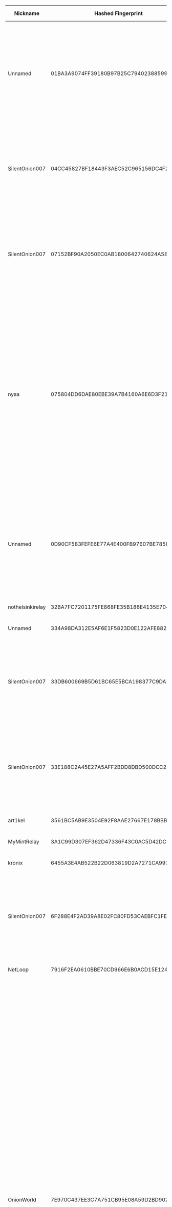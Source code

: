 | Nickname |  Hashed Fingerprint	| Or Addresses | Contact | Running | Flags | Last Seen | First Seen | Last Restarted | Advertised Bandwidth | Platform | Version | Version Status | Recommended Version | Verified hostnames | Exit policy |
|---|---|---|---|---|---|---|---|---|---|---|---|---|---|---|---|
|Unnamed | 01BA3A9074FF39180B97B25C79402388599C7FE1 | ["38.60.250.79:9002"] | N/A | false | Exit, Running, V2Dir, Valid | 2025-09-04 07:00:00 | 2025-09-04 06:00:00 | 2025-09-04 05:15:21 | 0 | Tor 0.4.8.14 on Linux | 0.4.8.14 | recommended | true | N/A | ["reject 0.0.0.0/8:*","reject 169.254.0.0/16:*","reject 127.0.0.0/8:*","reject 192.168.0.0/16:*","reject 10.0.0.0/8:*","reject 172.16.0.0/12:*","reject 38.60.250.79:*","reject *:25","reject *:119","reject *:135-139","reject *:445","reject *:563","reject *:1214","reject *:4661-4666","reject *:6346-6429","reject *:6699","reject *:6881-6999","accept *:*"]|
|SilentOnion007 | 04CC45827BF18443F3AEC52C965156DC4F292FA2 | ["45.134.225.140:5000"] | tutanota.com | true | Exit, Running, V2Dir, Valid | 2025-09-04 16:00:00 | 2025-09-04 14:00:00 | 2025-09-04 13:25:55 | 0 | Tor 0.4.8.17 on Linux | 0.4.8.17 | recommended | true | N/A | ["reject 0.0.0.0/8:*","reject 169.254.0.0/16:*","reject 127.0.0.0/8:*","reject 192.168.0.0/16:*","reject 10.0.0.0/8:*","reject 172.16.0.0/12:*","reject 45.134.225.140:*","accept *:80","accept *:443","accept *:8000","accept *:8008","accept *:8080","accept *:8081","reject *:*"]|
|SilentOnion007 | 07152BF90A2050EC0AB1800642740624A582D5CD | ["45.134.225.140:8443"] | tutanota.com | true | Exit, Running, V2Dir, Valid | 2025-09-04 16:00:00 | 2025-09-04 14:00:00 | 2025-09-04 13:26:23 | 0 | Tor 0.4.8.17 on Linux | 0.4.8.17 | recommended | true | N/A | ["reject 0.0.0.0/8:*","reject 169.254.0.0/16:*","reject 127.0.0.0/8:*","reject 192.168.0.0/16:*","reject 10.0.0.0/8:*","reject 172.16.0.0/12:*","reject 45.134.225.140:*","accept *:80","accept *:443","accept *:8000","accept *:8008","accept *:8080","accept *:8081","reject *:*"]|
|nyaa | 075804DD6DAE80EBE39A7B4160A6E6D3F21A5457 | ["45.135.180.154:9001"] | disconnecteddisconnected111@gmail.com | false | Exit, Running, V2Dir, Valid | 2025-09-04 04:00:00 | 2025-09-04 03:00:00 | 2025-09-04 02:14:02 | 0 | Tor 0.4.8.10 on Linux | 0.4.8.10 | recommended | true | N/A | ["reject 0.0.0.0/8:*","reject 169.254.0.0/16:*","reject 127.0.0.0/8:*","reject 192.168.0.0/16:*","reject 10.0.0.0/8:*","reject 172.16.0.0/12:*","reject 45.135.180.154:*","accept *:20-21","accept *:43","accept *:53","accept *:80","accept *:110","accept *:143","accept *:220","accept *:443","accept *:873","accept *:989-990","accept *:991","accept *:992","accept *:993","accept *:995","accept *:1194","accept *:1293","accept *:3690","accept *:4321","accept *:5222-5223","accept *:5228","accept *:9418","accept *:11371","accept *:64738","reject *:*"]|
|Unnamed | 0D90CF583FEFE6E77A4E400FB97607BE785FA4EE | ["38.60.250.79:9002"] | N/A | true | Exit, Running, V2Dir, Valid | 2025-09-04 16:00:00 | 2025-09-04 12:00:00 | 2025-09-04 11:03:31 | 0 | Tor 0.4.8.14 on Linux | 0.4.8.14 | recommended | true | N/A | ["reject 0.0.0.0/8:*","reject 169.254.0.0/16:*","reject 127.0.0.0/8:*","reject 192.168.0.0/16:*","reject 10.0.0.0/8:*","reject 172.16.0.0/12:*","reject 38.60.250.79:*","reject *:25","reject *:119","reject *:135-139","reject *:445","reject *:563","reject *:1214","reject *:4661-4666","reject *:6346-6429","reject *:6699","reject *:6881-6999","accept *:*"]|
|nothelsinkirelay | 32BA7FC7201175FE868FE35B186E4135E7048DC5 | ["65.109.152.110:9001","[2a01:4f9:3080:5607::2]:9001"] | lys@lysergic.nl | true | Running, V2Dir, Valid | 2025-09-04 16:00:00 | 2025-09-04 03:00:00 | 2025-09-04 01:59:48 | 0 | Tor 0.4.8.17 on Linux | 0.4.8.17 | recommended | true | ["static.110.152.109.65.clients.your-server.de"] | ["reject *:*"]|
|Unnamed | 334A98DA312E5AF6E1F5823D0E122AFE88241BB5 | ["109.148.58.109:8443"] | N/A | false | Running, V2Dir, Valid | 2025-09-04 15:00:00 | 2025-09-04 10:00:00 | 2025-09-04 09:43:39 | 0 | Tor 0.4.8.10 on Linux | 0.4.8.10 | recommended | true | ["host109-148-58-109.range109-148.btcentralplus.com"] | ["reject *:*"]|
|SilentOnion007 | 33DB600669B5D61BC65E5BCA198377C9DA722CE2 | ["45.134.225.140:1194"] | tutanota.com | true | Exit, Running, V2Dir, Valid | 2025-09-04 16:00:00 | 2025-09-04 14:00:00 | 2025-09-04 13:24:02 | 0 | Tor 0.4.8.17 on Linux | 0.4.8.17 | recommended | true | N/A | ["reject 0.0.0.0/8:*","reject 169.254.0.0/16:*","reject 127.0.0.0/8:*","reject 192.168.0.0/16:*","reject 10.0.0.0/8:*","reject 172.16.0.0/12:*","reject 45.134.225.140:*","accept *:80","accept *:443","accept *:8000","accept *:8008","accept *:8080","accept *:8081","reject *:*"]|
|SilentOnion007 | 33E188C2A45E27A5AFF2BDD8DBD500DCC225FB15 | ["45.134.225.140:9051"] | tutanota.com | true | Exit, Running, V2Dir, Valid | 2025-09-04 16:00:00 | 2025-09-04 14:00:00 | 2025-09-04 13:23:30 | 0 | Tor 0.4.8.17 on Linux | 0.4.8.17 | recommended | true | N/A | ["reject 0.0.0.0/8:*","reject 169.254.0.0/16:*","reject 127.0.0.0/8:*","reject 192.168.0.0/16:*","reject 10.0.0.0/8:*","reject 172.16.0.0/12:*","reject 45.134.225.140:*","accept *:80","accept *:443","accept *:8000","accept *:8008","accept *:8080","accept *:8081","reject *:*"]|
|art1kel | 3561BC5AB9E3504E92F8AAE27667E178BBB86DE4 | ["5.22.219.221:443","[2a04:3542:8000:1000:9cfa:c2ff:fef5:7c14]:443"] | slum-strewn-breeze@duck.com | true | Running, Valid | 2025-09-04 16:00:00 | 2025-09-04 11:00:00 | 2025-09-04 10:35:14 | 0 | Tor 0.4.8.10 on Linux | 0.4.8.10 | recommended | true | ["5-22-219-221.es-mad1.upcloud.host"] | ["reject *:*"]|
|MyMintRelay | 3A1C99D307EF362D47336F43C0AC5D42DCB4B2F8 | ["146.70.237.137:48427"] | your.email@example.com | false | Running, V2Dir, Valid | 2025-09-04 11:00:00 | 2025-09-04 07:00:00 | 2025-09-04 08:20:21 | 0 | Tor 0.4.8.17 on Linux | 0.4.8.17 | recommended | true | N/A | ["reject *:*"]|
|kronix | 6455A3E4AB522B22D063819D2A7271CA9937380E | ["107.152.35.187:9001"] | sec@3am.cx | true | Running, V2Dir, Valid | 2025-09-04 16:00:00 | 2025-09-04 14:00:00 | 2025-09-04 12:45:13 | 0 | Tor 0.4.8.17 on Linux | 0.4.8.17 | recommended | true | N/A | ["reject *:*"]|
|SilentOnion007 | 6F288E4F2AD39A8E02FC80FD53CAEBFC1FE331B0 | ["45.134.225.140:443"] | tutanota.com | true | Exit, Running, V2Dir, Valid | 2025-09-04 16:00:00 | 2025-09-04 14:00:00 | 2025-09-04 13:25:25 | 0 | Tor 0.4.8.17 on Linux | 0.4.8.17 | recommended | true | N/A | ["reject 0.0.0.0/8:*","reject 169.254.0.0/16:*","reject 127.0.0.0/8:*","reject 192.168.0.0/16:*","reject 10.0.0.0/8:*","reject 172.16.0.0/12:*","reject 45.134.225.140:*","accept *:80","accept *:443","accept *:8000","accept *:8008","accept *:8080","accept *:8081","reject *:*"]|
|NetLoop | 7916F2EA0610BBE70CD966E6B0ACD15E1244AD6B | ["104.155.190.69:443"] | c99058397@gmail.com | true | Running, Valid | 2025-09-04 16:00:00 | 2025-09-04 09:00:00 | 2025-09-04 08:03:30 | 0 | Tor 0.4.8.17 on Linux | 0.4.8.17 | recommended | true | ["69.190.155.104.bc.googleusercontent.com"] | ["reject *:*"]|
|OnionWorld | 7E970C437EE3C7A751CB95E08A59D2BD902DEE77 | ["81.171.0.89:443"] | c_e_p_r(at)inbox(dot)lv | false | Exit, Running, V2Dir, Valid | 2025-09-04 14:00:00 | 2025-09-04 14:00:00 | 2025-09-04 13:49:10 | 0 | Tor 0.4.8.17 on Linux | 0.4.8.17 | recommended | true | N/A | ["reject 0.0.0.0/8:*","reject 169.254.0.0/16:*","reject 127.0.0.0/8:*","reject 192.168.0.0/16:*","reject 10.0.0.0/8:*","reject 172.16.0.0/12:*","reject 81.171.0.89:*","accept *:20-21","accept *:43","accept *:53","accept *:79","accept *:80-81","accept *:88","accept *:110","accept *:143","accept *:220","accept *:389","accept *:443","accept *:464","accept *:531","accept *:543-544","accept *:554","accept *:636","accept *:706","accept *:749","accept *:873","accept *:902-904","accept *:981","accept *:989-990","accept *:991","accept *:992","accept *:993","accept *:995","accept *:1194","accept *:1220","accept *:1293","accept *:1500","accept *:1533","accept *:1677","accept *:1723","accept *:1755","accept *:1863","accept *:2082","accept *:2083","accept *:2086-2087","accept *:2095-2096","accept *:2102-2104","accept *:3690","accept *:4321","accept *:4643","accept *:5050","accept *:5190","accept *:5222-5223","accept *:5228","accept *:8008","accept *:8074","accept *:8082","accept *:8087-8088","accept *:8232-8233","accept *:8332-8333","accept *:8443","accept *:8888","accept *:9418","accept *:10000","accept *:11371","accept *:19294","accept *:19638","accept *:50002","accept *:64738","reject *:*"]|
|TorRelay | 90652E9941EDD63754F61252796002C4D22921AF | ["200.203.26.89:9001"] | N/A | true | Running, V2Dir, Valid | 2025-09-04 16:00:00 | 2025-09-04 04:00:00 | 2025-09-04 02:51:52 | 0 | Tor 0.4.8.17 on Linux | 0.4.8.17 | recommended | true | ["200-203-26-89.user3p.v-tal.net.br"] | ["reject *:*"]|
|InfLoop | 91E42FE6896DE6619C60BCBE5A541533796D5BCC | ["34.131.238.107:443"] | c99058397@gmail.com | true | Running, Valid | 2025-09-04 16:00:00 | 2025-09-04 09:00:00 | 2025-09-04 08:02:28 | 0 | Tor 0.4.8.17 on Linux | 0.4.8.17 | recommended | true | ["107.238.131.34.bc.googleusercontent.com"] | ["reject *:*"]|
|nyaa | A00EE720829232514D719A0F4C338C806B9F96F0 | ["45.135.180.154:9001"] | disconnecteddisconnected111@gmail.com | true | Exit, Running, V2Dir, Valid | 2025-09-04 16:00:00 | 2025-09-04 05:00:00 | 2025-09-04 14:56:41 | 0 | Tor 0.4.8.10 on Linux | 0.4.8.10 | recommended | true | N/A | ["reject 0.0.0.0/8:*","reject 169.254.0.0/16:*","reject 127.0.0.0/8:*","reject 192.168.0.0/16:*","reject 10.0.0.0/8:*","reject 172.16.0.0/12:*","reject 45.135.180.154:*","accept *:20-21","accept *:43","accept *:53","accept *:80","accept *:110","accept *:143","accept *:220","accept *:443","accept *:873","accept *:989-990","accept *:991","accept *:992","accept *:993","accept *:995","accept *:1194","accept *:1293","accept *:3690","accept *:4321","accept *:5222-5223","accept *:5228","accept *:9418","accept *:11371","accept *:64738","reject *:*"]|
|RedGuard | AF3308A69E7617CEF35306AEFF08C0A26A643F6A | ["66.179.243.217:9001"] | email: webmaster@redflag.ps | true | Running, V2Dir, Valid | 2025-09-04 16:00:00 | 2025-09-04 09:00:00 | 2025-09-04 07:21:43 | 0 | Tor 0.4.8.17 on Linux | 0.4.8.17 | recommended | true | N/A | ["reject *:*"]|
|forTest | D27361799204E971F3BDAD1F297EE64ED3861708 | ["185.229.225.46:9001"] | N/A | false | Exit, Running, V2Dir, Valid | 2025-09-04 04:00:00 | 2025-09-04 04:00:00 | 2025-09-04 03:09:53 | 0 | Tor 0.4.8.16 on Linux | 0.4.8.16 | recommended | true | N/A | ["reject 0.0.0.0/8:*","reject 169.254.0.0/16:*","reject 127.0.0.0/8:*","reject 192.168.0.0/16:*","reject 10.0.0.0/8:*","reject 172.16.0.0/12:*","reject 185.229.225.46:*","accept *:443","accept *:80","reject *:*"]|
|thor | D492F8E3F00F9A720E0771DE2660FFF68757134A | ["200.203.26.89:9001"] | N/A | false | Running, V2Dir, Valid | 2025-09-04 03:00:00 | 2025-09-04 02:00:00 | 2025-09-04 01:05:21 | 0 | Tor 0.4.8.17 on Linux | 0.4.8.17 | recommended | true | ["200-203-26-89.user3p.v-tal.net.br"] | ["reject *:*"]|
|OnionWorld | DEC51ECB93AD5BE624F8D752B3CE9543F8C588F6 | ["81.171.0.89:443"] | c_e_p_r(at)inbox(dot)lv | true | Exit, Running, V2Dir, Valid | 2025-09-04 16:00:00 | 2025-09-04 14:00:00 | 2025-09-04 15:00:50 | 0 | Tor 0.4.8.17 on Linux | 0.4.8.17 | recommended | true | N/A | ["reject 0.0.0.0/8:*","reject 169.254.0.0/16:*","reject 127.0.0.0/8:*","reject 192.168.0.0/16:*","reject 10.0.0.0/8:*","reject 172.16.0.0/12:*","reject 81.171.0.89:*","accept *:20-21","accept *:43","accept *:53","accept *:79","accept *:80-81","accept *:88","accept *:110","accept *:143","accept *:220","accept *:389","accept *:443","accept *:464","accept *:531","accept *:543-544","accept *:554","accept *:636","accept *:706","accept *:749","accept *:873","accept *:902-904","accept *:981","accept *:989-990","accept *:991","accept *:992","accept *:993","accept *:995","accept *:1194","accept *:1220","accept *:1293","accept *:1500","accept *:1533","accept *:1677","accept *:1723","accept *:1755","accept *:1863","accept *:2082","accept *:2083","accept *:2086-2087","accept *:2095-2096","accept *:2102-2104","accept *:3690","accept *:4321","accept *:4643","accept *:5050","accept *:5190","accept *:5222-5223","accept *:5228","accept *:8008","accept *:8074","accept *:8082","accept *:8087-8088","accept *:8232-8233","accept *:8332-8333","accept *:8443","accept *:8888","accept *:9418","accept *:10000","accept *:11371","accept *:19294","accept *:19638","accept *:50002","accept *:64738","reject *:*"]|
|SilentOnion007 | E6E971A557787329EE90DF332CCCC327564E2B3C | ["45.134.225.140:80"] | tutanota.com | true | Exit, Running, V2Dir, Valid | 2025-09-04 16:00:00 | 2025-09-04 14:00:00 | 2025-09-04 13:25:07 | 0 | Tor 0.4.8.17 on Linux | 0.4.8.17 | recommended | true | N/A | ["reject 0.0.0.0/8:*","reject 169.254.0.0/16:*","reject 127.0.0.0/8:*","reject 192.168.0.0/16:*","reject 10.0.0.0/8:*","reject 172.16.0.0/12:*","reject 45.134.225.140:*","accept *:80","accept *:443","accept *:8000","accept *:8008","accept *:8080","accept *:8081","reject *:*"]|
|SilentOnion007 | EE37FCB7F8E6876463853635EDF4FDF724449020 | ["45.134.225.140:9050"] | tutanota.com | true | Exit, Running, V2Dir, Valid | 2025-09-04 16:00:00 | 2025-09-04 14:00:00 | 2025-09-04 13:22:57 | 0 | Tor 0.4.8.17 on Linux | 0.4.8.17 | recommended | true | N/A | ["reject 0.0.0.0/8:*","reject 169.254.0.0/16:*","reject 127.0.0.0/8:*","reject 192.168.0.0/16:*","reject 10.0.0.0/8:*","reject 172.16.0.0/12:*","reject 45.134.225.140:*","accept *:80","accept *:443","accept *:8000","accept *:8008","accept *:8080","accept *:8081","reject *:*"]|
|SilentOnion007 | F02FCDB9022E8ACF8089E15E0E540965EB2DCE8D | ["45.134.225.140:8888"] | tutanota.com | true | Exit, Running, V2Dir, Valid | 2025-09-04 16:00:00 | 2025-09-04 14:00:00 | 2025-09-04 13:24:36 | 0 | Tor 0.4.8.17 on Linux | 0.4.8.17 | recommended | true | N/A | ["reject 0.0.0.0/8:*","reject 169.254.0.0/16:*","reject 127.0.0.0/8:*","reject 192.168.0.0/16:*","reject 10.0.0.0/8:*","reject 172.16.0.0/12:*","reject 45.134.225.140:*","accept *:80","accept *:443","accept *:8000","accept *:8008","accept *:8080","accept *:8081","reject *:*"]|
